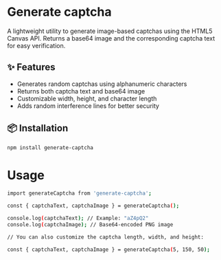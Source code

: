 # Generate captcha

A lightweight utility to generate image-based captchas using the HTML5 Canvas API. Returns a base64 image and the corresponding captcha text for easy verification.

## ✨ Features

- Generates random captchas using alphanumeric characters
- Returns both captcha text and base64 image
- Customizable width, height, and character length
- Adds random interference lines for better security

## 📦 Installation

```bash
npm install generate-captcha
```

# Usage

```bash
import generateCaptcha from 'generate-captcha';

const { captchaText, captchaImage } = generateCaptcha();

console.log(captchaText); // Example: "aZ4pQ2"
console.log(captchaImage); // Base64-encoded PNG image

// You can also customize the captcha length, width, and height:

const { captchaText, captchaImage } = generateCaptcha(5, 150, 50);

```
